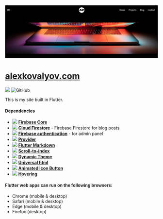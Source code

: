 ![](https://raw.githubusercontent.com/akovalyo/alexkovalyov.com-flutter/main/assets/images/ak.png?token=AN5GVLN6UCGHJYB4FEMCOSK7765SI)

# [alexkovalyov.com](https://alexkovalyov.com)

![](https://img.shields.io/badge/dynamic/yaml?url=https://raw.githubusercontent.com/akovalyo/alexkovalyov.com-flutter/main/pubspec.yaml?token=AN5GVLJI3B2QGZTBQQZHTHS777VGE&label=v&query=$.version&color=blue) ![GitHub](https://img.shields.io/github/license/akovalyo/alexkovalyov.com-flutter)

This is my site built in Flutter.

#### Dependencies

* ![](https://img.shields.io/badge/dynamic/yaml?url=https://raw.githubusercontent.com/akovalyo/alexkovalyov.com-flutter/main/pubspec.yaml?token=AN5GVLJI3B2QGZTBQQZHTHS777VGE&label=pub&query=$.dependencies.firebase_core&color=yellow&prefix=v) **[Firebase Core](https://pub.dev/packages/firebase_core)**
* ![](https://img.shields.io/badge/dynamic/yaml?url=https://raw.githubusercontent.com/akovalyo/alexkovalyov.com-flutter/main/pubspec.yaml?token=AN5GVLJI3B2QGZTBQQZHTHS777VGE&label=pub&query=$.dependencies.cloud_firestore&color=yellow&prefix=v) **[Cloud Firestore](https://pub.dev/packages/firebase_storage)** - Firebase Firestore  for blog posts
* ![](https://img.shields.io/badge/dynamic/yaml?url=https://raw.githubusercontent.com/akovalyo/alexkovalyov.com-flutter/main/pubspec.yaml?token=AN5GVLJI3B2QGZTBQQZHTHS777VGE&label=pub&query=$.dependencies.firebase_auth&color=yellow&prefix=v) **[Firebase authentication](https://pub.dev/packages/firebase_auth)** - for admin panel
* ![](https://img.shields.io/badge/dynamic/yaml?url=https://raw.githubusercontent.com/akovalyo/alexkovalyov.com-flutter/main/pubspec.yaml?token=AN5GVLJI3B2QGZTBQQZHTHS777VGE&label=pub&query=$.dependencies.provider&color=blue&prefix=v) **[Provider](https://pub.dev/packages/provider)**
* ![](https://img.shields.io/badge/dynamic/yaml?url=https://raw.githubusercontent.com/akovalyo/alexkovalyov.com-flutter/main/pubspec.yaml?token=AN5GVLJI3B2QGZTBQQZHTHS777VGE&label=pub&query=$.dependencies.flutter_markdown&color=blue&prefix=v) **[Flutter Markdown](https://pub.dev/packages/flutter_markdown)**
* ![](https://img.shields.io/badge/dynamic/yaml?url=https://raw.githubusercontent.com/akovalyo/alexkovalyov.com-flutter/main/pubspec.yaml?token=AN5GVLJI3B2QGZTBQQZHTHS777VGE&label=pub&query=$.dependencies.scroll_to_index&color=blue&prefix=v) **[Scroll-to-index](https://pub.dev/packages/scroll_to_index)**
* ![](https://img.shields.io/badge/dynamic/yaml?url=https://raw.githubusercontent.com/akovalyo/alexkovalyov.com-flutter/main/pubspec.yaml?token=AN5GVLJI3B2QGZTBQQZHTHS777VGE&label=pub&query=$.dependencies.dynamic_theme&color=blue&prefix=v) **[Dynamic Theme](https://pub.dev/packages/dynamic_theme)**
* ![](https://img.shields.io/badge/dynamic/yaml?url=https://raw.githubusercontent.com/akovalyo/alexkovalyov.com-flutter/main/pubspec.yaml?token=AN5GVLJI3B2QGZTBQQZHTHS777VGE&label=pub&query=$.dependencies.universal_html&color=blue&prefix=v) **[Universal html](https://pub.dev/packages/universal_html)**
* ![](https://img.shields.io/badge/dynamic/yaml?url=https://raw.githubusercontent.com/akovalyo/alexkovalyov.com-flutter/main/pubspec.yaml?token=AN5GVLJI3B2QGZTBQQZHTHS777VGE&label=pub&query=$.dependencies.animated_icon_button&color=blue&prefix=v) **[Animated Icon Button](https://pub.dev/packages/animated_icon_button)**
* ![](https://img.shields.io/badge/dynamic/yaml?url=https://raw.githubusercontent.com/akovalyo/alexkovalyov.com-flutter/main/pubspec.yaml?token=AN5GVLJI3B2QGZTBQQZHTHS777VGE&label=pub&query=$.dependencies.hovering&color=blue&prefix=v) **[Hovering](https://pub.dev/packages/hovering)**


#### Flutter web apps can run on the following browsers:

* Chrome (mobile & desktop)
* Safari (mobile & desktop)
* Edge (mobile & desktop)
* Firefox (desktop)




